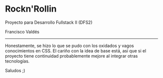 # Rockn'Rollin

Proyecto para Desarrollo Fullstack II (DFS2)

Francisco Valdés

---

Honestamente, se hizo lo que se pudo con los oxidados y vagos conocimientos en CSS.
El cariño con la idea de base está, asi que si el proyecto tiene continuidad probablemente mejore al integrar otras tecnologías.

Saludos ;)

